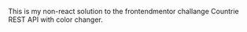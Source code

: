 This is my non-react solution to the frontendmentor challange Countrie REST API with color changer.

